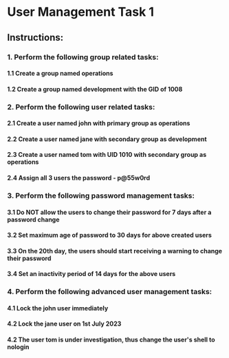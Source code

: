# User Management Task 1

## Instructions:

### 1. Perform the following group related tasks:
#### 1.1 Create a group named operations
#### 1.2 Create a group named development with the GID of 1008

### 2. Perform the following user related tasks:
#### 2.1 Create a user named john with primary group as operations
#### 2.2 Create a user named jane with secondary group as development
#### 2.3 Create a user named tom with UID 1010 with secondary group as operations
#### 2.4 Assign all 3 users the password - p@55w0rd

### 3. Perform the following password management tasks:
#### 3.1 Do NOT allow the users to change their password for 7 days after a password change
#### 3.2 Set maximum age of password to 30 days for above created users
#### 3.3 On the 20th day, the users should start receiving a warning to change their password
#### 3.4 Set an inactivity period of 14 days for the above users

### 4. Perform the following advanced user management tasks:
#### 4.1 Lock the john user immediately
#### 4.2 Lock the jane user on 1st July 2023
#### 4.2 The user tom is under investigation, thus change the user's shell to nologin
